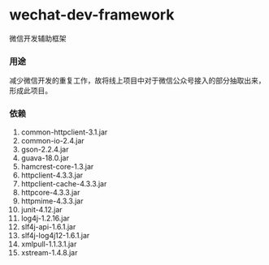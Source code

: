# wechat-dev-framework
微信开发辅助框架

### 用途
减少微信开发的重复工作，故将线上项目中对于微信公众号接入的部分抽取出来，形成此项目。

### 依赖
1.    common-httpclient-3.1.jar
2.    common-io-2.4.jar
3.    gson-2.2.4.jar
4.    guava-18.0.jar
5.    hamcrest-core-1.3.jar
6.    httpclient-4.3.3.jar
7.    httpclient-cache-4.3.3.jar
8.    httpcore-4.3.3.jar
9.    httpmime-4.3.3.jar
10.   junit-4.12.jar
11.   log4j-1.2.16.jar
12.   slf4j-api-1.6.1.jar
13.   slf4j-log4j12-1.6.1.jar
14.   xmlpull-1.1.3.1.jar
15.   xstream-1.4.8.jar

